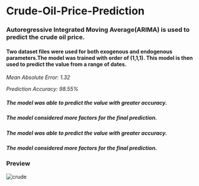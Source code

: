 # Crude-Oil-Price-Prediction

### Autoregressive Integrated Moving Average(ARIMA) is used to predict the crude oil price.

#### Two dataset files were used for both exogenous and endogenous parameters.The model was trained with order of (1,1,1). This model is then used to predict the value from a range of dates. 

*Mean Absolute Error: 1.32*

*Prediction Accuracy: 98.55%*

##### The model was able to predict the value with greater accuracy.

##### The model considered more factors for the final prediction.

##### The model was able to predict the value with greater accuracy.

##### The model considered more factors for the final prediction.

### Preview
![crude](https://github.com/AntonyJudeShaman/Crude-Oil-Price-Prediction/assets/105967620/5adfd74f-836e-4d38-814d-25dd24957211)



